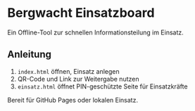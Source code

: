 # Bergwacht Einsatzboard

Ein Offline-Tool zur schnellen Informationsteilung im Einsatz.

## Anleitung
1. `index.html` öffnen, Einsatz anlegen
2. QR-Code und Link zur Weitergabe nutzen
3. `einsatz.html` öffnet PIN-geschützte Seite für Einsatzkräfte

Bereit für GitHub Pages oder lokalen Einsatz.